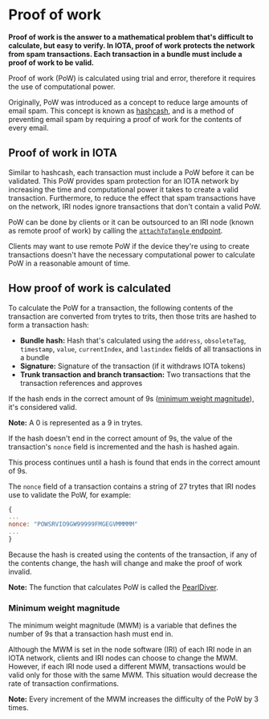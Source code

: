 # Proof of work

**Proof of work is the answer to a mathematical problem that's difficult to calculate, but easy to verify. In IOTA, proof of work protects the network from spam transactions. Each transaction in a bundle must include a proof of work to be valid.**

Proof of work (PoW) is calculated using trial and error, therefore it requires the use of computational power.

Originally, PoW was introduced as a concept to reduce large amounts of email spam. This concept is known as [hashcash](https://en.wikipedia.org/wiki/Hashcash), and is a method of preventing email spam by requiring a proof of work for the contents of every email.

## Proof of work in IOTA

Similar to hashcash, each transaction must include a PoW before it can be validated. This PoW provides spam protection for an IOTA network by increasing the time and computational power it takes to create a valid transaction. Furthermore, to reduce the effect that spam transactions have on the network, IRI nodes ignore transactions that don't contain a valid PoW.

PoW can be done by clients or it can be outsourced to an IRI node (known as remote proof of work) by calling the [`attachToTangle` endpoint](root://iri/0.1/references/api-reference.md#attachToTangle).

Clients may want to use remote PoW if the device they're using to create transactions doesn't have the necessary computational power to calculate PoW in a reasonable amount of time.

## How proof of work is calculated

To calculate the PoW for a transaction, the following contents of the transaction are converted from trytes to trits, then those trits are hashed to form a transaction hash:

* **Bundle hash:** Hash that's calculated using the `address`, `obsoleteTag`, `timestamp`, `value`, `currentIndex`, and `lastindex` fields of all transactions in a bundle
* **Signature:** Signature of the transaction (if it withdraws IOTA tokens)
* **Trunk transaction and branch transaction:** Two transactions that the transaction references and approves

If the hash ends in the correct amount of 9s ([minimum weight magnitude](#minimum-weight-magnitude)), it's considered valid.

**Note:** A 0 is represented as a 9 in trytes.

If the hash doesn't end in the correct amount of 9s, the value of the transaction's `nonce` field is incremented and the hash is hashed again.

This process continues until a hash is found that ends in the correct amount of 9s.

The `nonce` field of a transaction contains a string of 27 trytes that IRI nodes use to validate the PoW, for example:

```javascript
{
...
nonce: "POWSRVIO9GW99999FMGEGVMMMMM"
...
}

```

Because the hash is created using the contents of the transaction, if any of the contents change, the hash will change and make the proof of work invalid.

**Note:** The function that calculates PoW is called the [PearlDiver](https://github.com/iotaledger/iri/blob/fcf2d105851ee891b093e2857592fa05258ec5be/src/main/java/com/iota/iri/crypto/PearlDiver.java).

### Minimum weight magnitude

The minimum weight magnitude (MWM) is a variable that defines the number of 9s that a transaction hash must end in.

Although the MWM is set in the node software (IRI) of each IRI node in an IOTA network, clients and IRI nodes can choose to change the MWM. However, if each IRI node used a different MWM, transactions would be valid only for those with the same MWM. This situation would decrease the rate of transaction confirmations.

**Note:** Every increment of the MWM increases the difficulty of the PoW by 3 times.
